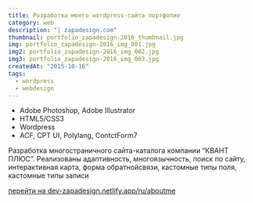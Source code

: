 ```yaml
---
title: Розработка моего wordpress-сайта портфолио
category: web
description: "| zapadesign.com"
thumbnail: portfolio_zapadesign-2016_thumbnail.jpg
img: portfolio_zapadesign-2016_img_001.jpg
img2: portfolio_zapadesign-2016_img_002.jpg
img3: portfolio_zapadesign-2016_img_003.jpg
createdAt: "2015-10-16"
tags: 
  - wordpress
  - webdesign
---
```


- Adobe Photoshop, Adobe Illustrator
- HTML5/CSS3
- Wordpress
- ACF, CPT UI, Polylang, ContctForm7

Разработка многостраничного сайта-каталога компании “КВАНТ ПЛЮС”. Реализованы адаптивность, многоязычность, поиск по сайту, интерактивная карта, форма обратнойсвязи, кастомные типы поля, кастомные типы записи

<a href="https://dev-zapadesign.netlify.app/ru/aboutme/">перейти на dev-zapadesign.netlify.app/ru/aboutme</a>
